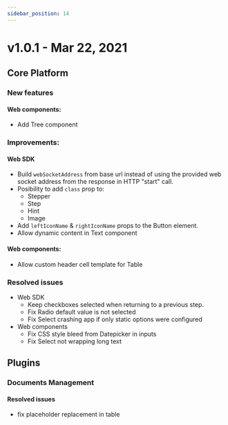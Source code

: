 ```yaml
---
sidebar_position: 14
---
```


# v1.0.1 - Mar 22, 2021

## Core Platform

### New features

#### Web components:

* Add Tree component

### Improvements:

#### Web SDK

* Build `webSocketAddress` from base url instead of using the provided web socket address from the response in HTTP "start" call.
* Posibility to add `class` prop to:&#x20;
  * Stepper
  * Step
  * Hint
  * Image
* Add `leftIconName` & `rightIconName` props to the Button element.
* Allow dynamic content in Text component

#### Web components:

* Allow custom header cell template for Table

### Resolved issues

* Web SDK
  * Keep checkboxes selected when returning to a previous step.
  * Fix Radio default value is not selected
  * Fix Select crashing app if only static options were configured
* Web components
  * Fix CSS style bleed from Datepicker in inputs
  * Fix Select not wrapping long text

## Plugins

### Documents Management

#### Resolved issues

* fix placeholder replacement in table
